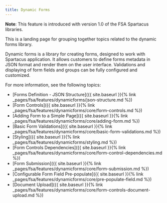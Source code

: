 ```yaml
---
title: Dynamic Forms 
---
```


**Note**: This feature is introduced with version 1.0 of the FSA Spartacus libraries.

This is a landing page for grouping together topics related to the dynamic forms library.
  
Dynamic forms is a library for creating forms, designed to work with Spartacus application. It allows customers to define forms metadata in JSON format and render them on the user interface. Validations and displaying of form fields and groups can be fully configured and customized.

For more information, see the following topics:

- [Forms Definition - JSON Structure]({{ site.baseurl }}{% link _pages/fsa/features/dynamicforms/json-structure.md %})
- [Form Controls]({{ site.baseurl }}{% link _pages/fsa/features/dynamicforms/core/form-controls.md %})
- [Adding Form to a Simple Page]({{ site.baseurl }}{% link _pages/fsa/features/dynamicforms/core/adding-form.md %})
- [Basic Form Validations]({{ site.baseurl }}{% link _pages/fsa/features/dynamicforms/core/basic-form-validations.md %})
- [Styling]({{ site.baseurl }}{% link _pages/fsa/features/dynamicforms/styling.md %})
- [Form Controls Dependencies]({{ site.baseurl }}{% link _pages/fsa/features/dynamicforms/core/form-control-dependencies.md %})
- [Form Submission]({{ site.baseurl }}{% link _pages/fsa/features/dynamicforms/core/form-submission.md %})
- [Configurable Form Field Pre-populate]({{ site.baseurl }}{% link _pages/fsa/features/dynamicforms/core/pre-populate-field.md %})
- [Document Upload]({{ site.baseurl }}{% link _pages/fsa/features/dynamicforms/core/form-controls-document-upload.md %})

